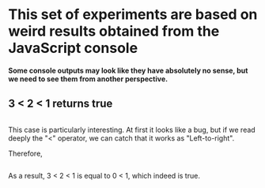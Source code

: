 # This set of experiments are based on weird results obtained from the JavaScript console

#### Some console outputs may look like they have absolutely no sense, but we need to see them from another perspective.

## 3 < 2 < 1  returns true

<img scr="" >

This case is particularly interesting. At first it looks like a bug, but if we read deeply the "<" operator, we can catch that it works as "Left-to-right".

Therefore, 

<img scr="" >

As a result, 3 < 2 < 1 is equal to 0 < 1, which indeed is true.
